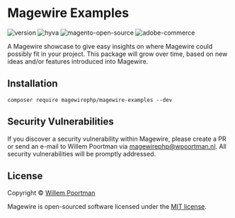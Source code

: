 # Magewire Examples
![version](https://img.shields.io/badge/Version-1.0.0--beta-blue)
![hyva](https://img.shields.io/badge/Hyva_Themes-Only-1abc9c)
![magento-open-source](https://img.shields.io/badge/Magento_Open_Source-2.4.x-orange)
![adobe-commerce](https://img.shields.io/badge/Adobe_Commerce-2.4.x-red)

A Magewire showcase to give easy insights on where Magewire could possibly fit in your project. This
package will grow over time, based on new ideas and/or features introduced into Magewire.

## Installation
```
composer require magewirephp/magewire-examples --dev
```

## Security Vulnerabilities
If you discover a security vulnerability within Magewire, please create a PR or send an e-mail to Willem Poortman via [magewirephp@wpoortman.nl](mailto:magewirephp@wpoortman.nl). All security vulnerabilities will be promptly addressed.

## License
Copyright © [Willem Poortman](https://github.com/wpoortman)

Magewire is open-sourced software licensed under the [MIT license](LICENSE.md).
